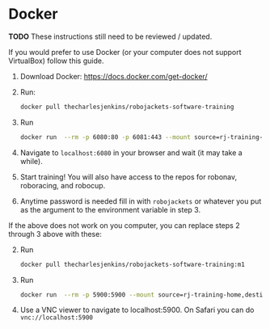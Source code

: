 # Docker

**TODO** These instructions still need to be reviewed / updated.

If you would prefer to use Docker (or your computer does not support VirtualBox) follow this guide.

1. Download Docker: https://docs.docker.com/get-docker/

1. Run:

   ```bash
   docker pull thecharlesjenkins/robojackets-software-training
   ```

1. Run

   ```bash
   docker run  --rm -p 6080:80 -p 6081:443 --mount source=rj-training-home,destination=/home/padowan --mount source=rj-training-usr,destination=/usr -e USER=padowan -e PASSWORD=robojackets --name training thecharlesjenkins/robojackets-software-training -h training
   ```

1. Navigate to `localhost:6080` in your browser and wait (it may take a while).

1. Start training! You will also have access to the repos for robonav, roboracing, and robocup.

1. Anytime password is needed fill in with `robojackets` or whatever you put as the argument to the environment variable in step 3.

If the above does not work on you computer, you can replace steps 2 through 3 above with these:

2. Run 

   ```bash
   docker pull thecharlesjenkins/robojackets-software-training:m1
   ```

1. Run

   ```bash
   docker run  --rm -p 5900:5900 --mount source=rj-training-home,destination=/home/padowan --mount source=rj-training-usr,destination=/usr -e USER=padowan -e PASSWORD=robojackets --name training thecharlesjenkins/robojackets-software-training:m1 -h training
   ```

1. Use a VNC viewer to navigate to localhost:5900. On Safari you can do `vnc://localhost:5900`